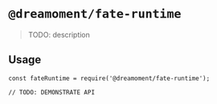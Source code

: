 # `@dreamoment/fate-runtime`

> TODO: description

## Usage

```
const fateRuntime = require('@dreamoment/fate-runtime');

// TODO: DEMONSTRATE API
```
